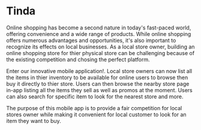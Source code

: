 # Tinda

Online shopping has become a second nature in today's fast-paced world, offering convenience and a wide range of products. While online shopping offers numerous advantages and opportunities, it's also important to recognize its effects on local businesses. As a local store owner, building an online shopping store for thier physical store can be challenging because of the existing competition and chosing the perfect platform.

Enter our innovative mobile application!. Local store owners can now list all the items in thier inventory to be available for online users to browse then buy it directly to thier store. Users can then browse the nearby store page in-app listing all the items they sell as well as promos at the moment. Users can also search for specific item to look for the nearest store and more.

The purpose of this mobile app is to provide a fair competition for local stores owner while making it convenient for local customer to look for an item they want to buy.
